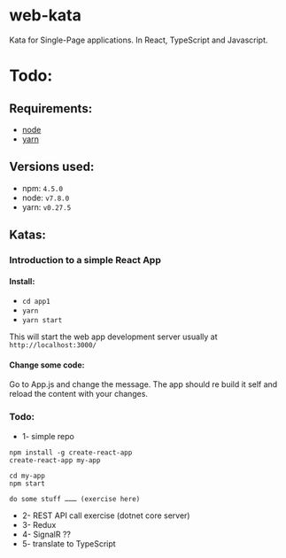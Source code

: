 web-kata
=====
Kata for Single-Page applications. In React, TypeScript and Javascript.

# Todo:
## Requirements:

* [node](https://nodejs.org/en/)
* [yarn](https://yarnpkg.com/en/docs/install)

## Versions used:

* npm: `4.5.0`
* node: `v7.8.0`
* yarn: `v0.27.5`

## Katas:

### Introduction to a simple React App

#### Install:

* `cd app1`
* `yarn`
* `yarn start`

This will start the web app development server usually at `http://localhost:3000/`

#### Change some code:

Go to App.js and change the message. The app should re build it self and reload the content with your changes.

### Todo:

* 1- simple repo
~~~
npm install -g create-react-app
create-react-app my-app

cd my-app
npm start

do some stuff ……… (exercise here)
~~~
* 2- REST API call exercise (dotnet core server)
* 3- Redux
* 4- SignalR ??
* 5- translate to TypeScript

